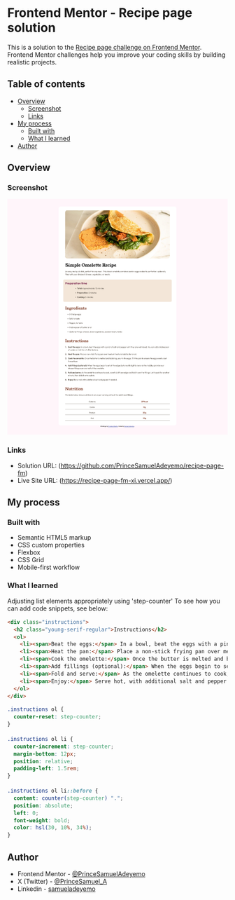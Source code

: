 # Frontend Mentor - Recipe page solution

This is a solution to the [Recipe page challenge on Frontend Mentor](https://www.frontendmentor.io/challenges/recipe-page-KiTsR8QQKm). Frontend Mentor challenges help you improve your coding skills by building realistic projects. 

## Table of contents

- [Overview](#overview)
  - [Screenshot](#screenshot)
  - [Links](#links)
- [My process](#my-process)
  - [Built with](#built-with)
  - [What I learned](#what-i-learned)
- [Author](#author)


## Overview

### Screenshot

![](./result/Screenshot%202025-08-19%20at%2002-50-26%20Frontend%20Mentor%20Recipe%20page.png)


### Links

- Solution URL: (https://github.com/PrinceSamuelAdeyemo/recipe-page-fm)
- Live Site URL: (https://recipe-page-fm-xi.vercel.app/)

## My process

### Built with

- Semantic HTML5 markup
- CSS custom properties
- Flexbox
- CSS Grid
- Mobile-first workflow

### What I learned

Adjusting list elements appropriately using 'step-counter'
To see how you can add code snippets, see below:

```html
<div class="instructions">
  <h2 class="young-serif-regular">Instructions</h2>
  <ol>
    <li><span>Beat the eggs:</span> In a bowl, beat the eggs with a pinch of salt and pepper until they are well mixed. You can add a tablespoon of water or milk for a fluffier texture.</li>
    <li><span>Heat the pan:</span> Place a non-stick frying pan over medium heat and add butter or oil.</li>
    <li><span>Cook the omelette:</span> Once the butter is melted and bubbling, pour in the eggs. Tilt the pan to ensure the eggs evenly coat the surface.</li>
    <li><span>Add fillings (optional):</span> When the eggs begin to set at the edges but are still slightly runny in the middle, sprinkle your chosen fillings over one half of the omelette.</li>
    <li><span>Fold and serve:</span> As the omelette continues to cook, carefully lift one edge and fold it over the fillings. Let it cook for another minute, then slide it onto a plate.</li>
    <li><span>Enjoy:</span> Serve hot, with additional salt and pepper if needed.</li>
  </ol>
</div>
```
```css
.instructions ol {
  counter-reset: step-counter;
}

.instructions ol li {
  counter-increment: step-counter;
  margin-bottom: 12px;
  position: relative;
  padding-left: 1.5rem; 
}

.instructions ol li::before {
  content: counter(step-counter) ".";
  position: absolute;
  left: 0;
  font-weight: bold;
  color: hsl(30, 10%, 34%);
}
```

## Author

- Frontend Mentor - [@PrinceSamuelAdeyemo](https://www.frontendmentor.io/profile/PrinceSamuelAdeyemo)
- X (Twitter) - [@PrinceSamuel_A](https://x.com/PrinceSamuel_A)
- Linkedin - [samueladeyemo](https://www.linkedin.com/in/samueladeyemo/)